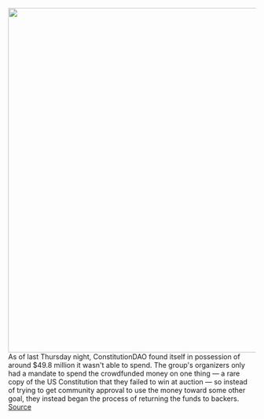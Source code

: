 <img src='https://cdn.vox-cdn.com/thumbor/XKNxvcPp0UdX-QZJmiuStJZAPkQ=/0x0:1746x1164/1200x800/filters:focal(734x443:1012x721)/cdn.vox-cdn.com/uploads/chorus_image/image/70190317/constdao.0.jpg' width='700px' /><br/>
As of last Thursday night, ConstitutionDAO found itself in possession of around $49.8 million it wasn't able to spend. The group's organizers only had a mandate to spend the crowdfunded money on one thing — a rare copy of the US Constitution that they failed to win at auction — so instead of trying to get community approval to use the money toward some other goal, they instead began the process of returning the funds to backers.
<a href='https://www.theverge.com/2021/11/24/22800995/constitutiondao-refund-progress-steep-gas-fees-cryptocurrency'> Source <a/>